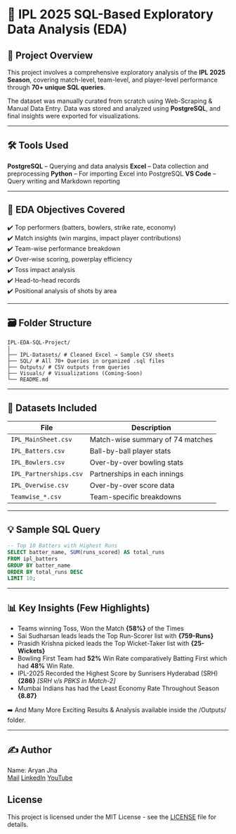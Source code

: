# 🏏 IPL 2025 SQL-Based Exploratory Data Analysis (EDA)

## 📌 Project Overview

This project involves a comprehensive exploratory analysis of the **IPL 2025 Season**, covering match-level, team-level, and player-level performance through **70+ unique SQL queries**.

The dataset was manually curated from scratch using Web-Scraping & Manual Data Entry. Data was stored and analyzed using **PostgreSQL**, and final insights were exported for visualizations.

---

## 🛠️ Tools Used

**PostgreSQL** – Querying and data analysis
**Excel** – Data collection and preprocessing
**Python** – For importing Excel into PostgreSQL
**VS Code** – Query writing and Markdown reporting

---

## 🧠 EDA Objectives Covered

✔️ Top performers (batters, bowlers, strike rate, economy)  
✔️ Match insights (win margins, impact player contributions)  
✔️ Team-wise performance breakdown  
✔️ Over-wise scoring, powerplay efficiency  
✔️ Toss impact analysis  
✔️ Head-to-head records  
✔️ Positional analysis of shots by area

---

## 🗃️ Folder Structure

```
IPL-EDA-SQL-Project/
│
├── IPL-Datasets/ # Cleaned Excel → Sample CSV sheets
├── SQL/ # All 70+ Queries in organized .sql files
├── Outputs/ # CSV outputs from queries
├── Visuals/ # Visualizations (Coming-Soon)
└── README.md
```

---

## 📁 Datasets Included

| File                   | Description                      |
|------------------------|----------------------------------|
| `IPL_MainSheet.csv`    | Match-wise summary of 74 matches |
| `IPL_Batters.csv`      | Ball-by-ball player stats        |
| `IPL_Bowlers.csv`      | Over-by-over bowling stats       |
| `IPL_Partnerships.csv` | Partnerships in each innings     |
| `IPL_Overwise.csv`     | Over-by-over score data          |
| `Teamwise_*.csv`       | Team-specific breakdowns         |

---

## 💡 Sample SQL Query

```sql
-- Top 10 Batters with Highest Runs
SELECT batter_name, SUM(runs_scored) AS total_runs
FROM ipl_batters
GROUP BY batter_name
ORDER BY total_runs DESC
LIMIT 10;
```

---

## 📊 Key Insights (Few Highlights)

* Teams winning Toss, Won the Match **{58%}** of the Times
* Sai Sudharsan leads leads the Top Run-Scorer list with **{759-Runs}**
* Prasidh Krishna picked leads the Top Wicket-Taker list with **{25-Wickets}**
* Bowling First Team had **52%** Win Rate comparatively Batting First which had **48%** Win Rate.
* IPL-2025 Recorded the Highest Score by Sunrisers Hyderabad (SRH) **{286}** *[SRH v/s PBKS in Match-2]*
* Mumbai Indians has had the Least Economy Rate Throughout Season **{8.87}**

➡️ And Many More Exciting Results & Analysis available inside the /Outputs/ folder.

---

## ✍️ Author
Name: Aryan Jha  
[Mail](aryanjhavsp0802@gmail.com) [LinkedIn](https://linkedin.com/in/aryan-jha-50b12329b) [YouTube](https://youtube.com/@ProgramWithAryan)  

## License
This project is licensed under the MIT License - see the [LICENSE](./LICENSE) file for details.